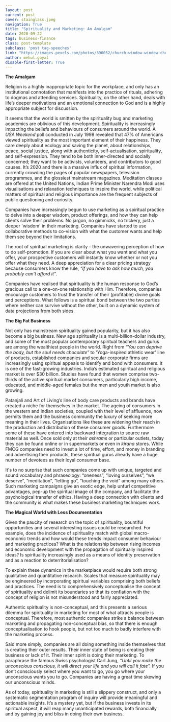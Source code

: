 ```yaml
---
layout: post
current: post
cover: stainglass.jpeg
navigation: True
title: "Spirituality and Marketing: An Amalgam"
date: 2020-09-22
tags: business-finance
class: post-template
subclass: 'post tag-speeches'
link: "https://images.pexels.com/photos/390052/church-window-window-church-stained-glass-390052.jpeg?auto=compress&cs=tinysrgb&dpr=2&h=750&w=1260"
author: mehul.goyal
disable-first-letter: True
---
```

**The Amalgam**  

Religion is a highly inappropriate topic for the workplace, and only has an institutional connotation that manifests into the practice of rituals, adhering to dogmas and attending services. Spirituality, on the other hand, deals with life’s deeper motivations and an emotional connection to God and is a highly appropriate subject for discussion.

It seems that the world is smitten by the spirituality bug and marketing academics are oblivious of this development. Spirituality is increasingly impacting the beliefs and behaviours of consumers around the world. A *USA Weekend* poll conducted in July 1998 revealed that 47% of Americans viewed spirituality as the most important element of their happiness. They care deeply about ecology and saving the planet, about relationships, peace, social justice, along with authenticity, self-actualisation, spirituality, and self-expression. They tend to be both inner-directed and socially concerned; they want to be activists, volunteers, and contributors to good causes. It’s 2020 and there is a massive influx of spiritual information, currently crowding the pages of popular newspapers, television programmes, and the glossiest mainstream magazines. Meditation classes are offered at the United Nations, Indian Prime Minister Narendra Modi uses visualisations and relaxation techniques to inspire the world, while political matters of spiritual and religious importance are the frequent subjects of public questioning and curiosity.

Companies have increasingly begun to use marketing as a spiritual practice to delve into a deeper wisdom, product offerings, and how they can help clients solve their problems. No jargon, no gimmicks, no trickery, just a deeper 'wisdom' in their marketing. Companies have started to use collaborative methods to co-vision with what the customer wants and help them see beyond their limitations.

The root of spiritual marketing is clarity - the unwavering perception of how to do self-promotion. If you are clear about what you want and what you offer, your prospective customers will instantly know whether or not you offer what they need. A deep appreciation for a clear pricing strategy because consumers know the rule, *“if you have to ask how much, you probably can’t afford it”*.

Companies have realised that spirituality is the human response to God’s gracious call to a one-on-one relationship with Him. Therefore, companies encourage customers to trust the transfer of their (profitable) divine goals and perceptions. What follows is a spiritual bond between the two parties where neither can survive without the other, built on a dynamic system of data projections from both sides.

**The Big Fat Business**

Not only has mainstream spirituality gained popularity, but it has also become a big business. New age spirituality is a multi-billion-dollar industry, and some of the most popular contemporary spiritual teachers and gurus are among the wealthiest people in the world. Right from *“You can deprive the body, but the soul needs chocolate”* to 'Yoga-inspired athletic wear' line of products, established companies and secular corporate firms are increasingly using spiritual appeals to identify and bond with consumers. It is one of the fast-growing industries. India’s estimated spiritual and religious market is over $30 billion. Studies have found that women comprise two-thirds of the active spiritual market consumers, particularly high income, educated, and middle-aged females but the men and youth market is also growing.

Patanjali  and Art of Living’s line of body care products and brands have created a niche for themselves in the market. The ageing of consumers in the western and Indian societies, coupled with their level of affluence, now permits them and the business community the luxury of seeking more meaning in their lives. Organisations like these are widening their reach in the production and distribution of these consumer goods. Furthermore some of these have entered into backward integration to source raw material as well. Once sold only at their *ashrams* or particular outlets, today they can be found online or in supermarkets or even in *kirana* stores. While FMCG companies need to invest a lot of time, effort, and money in branding and advertising their products, these spiritual gurus already have a huge number of devotees as their loyal consumer base.

It's to no surprise that such companies come up with unique, targeted and sound vocabulary and phraseology: “oneness”, “loving ourselves”, “we deserve”, “meditation”, “letting go”, “touching the void” among many others. Such marketing campaigns give an exotic edge, help unfurl competitive advantages, pep-up the spiritual image of the company, and facilitate the psychological transfer of ethics. Having a deep connection with clients and the community is what makes these business marketing techniques work.

**The Magical World with Less Documentation**  

Given the paucity of research on the topic of spirituality, bountiful opportunities and several interesting issues could be researched. For example, does the incidence of spirituality match with global macro-economic trends and how would these trends impact consumer behaviour and marketing practices? What is the relationship between rising incomes and economic development with the propagation of spiritually inspired ideas? Is spirituality increasingly used as a means of identity preservation and as a reaction to deterritorialisation?

To explain these dynamics in the marketplace would require both strong qualitative and quantitative research. Scales that measure spirituality may be engineered by incorporating spiritual variables comprising both beliefs and practices. The need is to comprehensively conceptualise the concept of spirituality and delimit its boundaries so that its conflation with the concept of religion is not misunderstood and fairly appreciated.

Authentic spirituality is non-conceptual, and this presents a serious dilemma for spirituality in marketing for most of what attracts people is conceptual. Therefore, most authentic companies strike a balance between marketing and propagating non-conceptual bias, so that there is enough conceptualisation to hook people, but not too much to badly interfere with the marketing process.

Said more simply, companies are all doing something inside themselves that is creating their outer results. Their inner state of being is creating their business or lack of it. Their inner spirit is doing their marketing. To paraphrase the famous Swiss psychologist Carl Jung, *“Until you make the unconscious conscious, it will direct your life and you will call it fate”.* If you don’t consciously select where you want to go, you go where your unconscious wants you to go. Companies are having a great time skewing our unconscious minds.

As of today, spirituality in marketing is still a slippery construct, and only a systematic segmentation program of inquiry will provide meaningful and actionable insights. It’s a mystery yet, but if the business invests in its spiritual aspect, it will reap many unanticipated rewards, both financially and by gaining joy and bliss in doing their own business.
